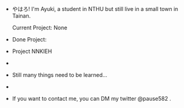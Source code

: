 - やはろ! I'm Ayuki, a student in NTHU but still live in a small town in Tainan.

  Current Project:
  None

- Done Project:
-   Project NNKIEH
-
- Still many things need to be learned...
- 
- If you want to contact me, you can DM my twitter @pause582 .

<!---
pause582/pause582 is a ✨ special ✨ repository because its `README.md` (this file) appears on your GitHub profile.
You can click the Preview link to take a look at your changes.
--->

